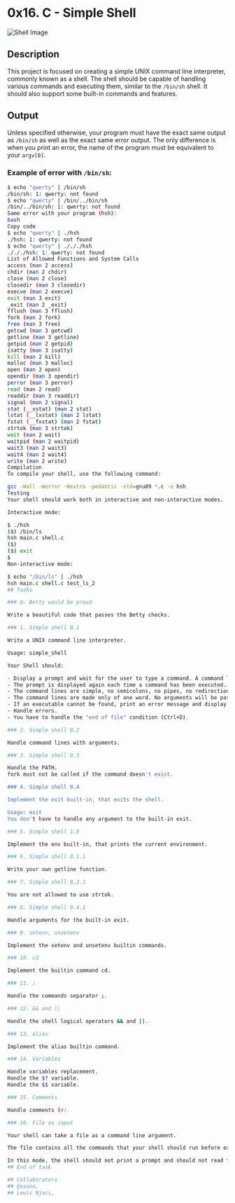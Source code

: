 # 0x16. C - Simple Shell

![Shell Image](https://s3.amazonaws.com/intranet-projects-files/holbertonschool-low_level_programming/235/shell.jpeg)

## Description

This project is focused on creating a simple UNIX command line interpreter, commonly known as a shell. The shell should be capable of handling various commands and executing them, similar to the `/bin/sh` shell. It should also support some built-in commands and features.

## Output

Unless specified otherwise, your program must have the exact same output as `/bin/sh` as well as the exact same error output. The only difference is when you print an error, the name of the program must be equivalent to your `argv[0]`.

### Example of error with `/bin/sh`:

```bash
$ echo "qwerty" | /bin/sh
/bin/sh: 1: qwerty: not found
$ echo "qwerty" | /bin/../bin/sh
/bin/../bin/sh: 1: qwerty: not found
Same error with your program (hsh):
bash
Copy code
$ echo "qwerty" | ./hsh
./hsh: 1: qwerty: not found
$ echo "qwerty" | ./././hsh
./././hsh: 1: qwerty: not found
List of Allowed Functions and System Calls
access (man 2 access)
chdir (man 2 chdir)
close (man 2 close)
closedir (man 3 closedir)
execve (man 2 execve)
exit (man 3 exit)
_exit (man 2 _exit)
fflush (man 3 fflush)
fork (man 2 fork)
free (man 3 free)
getcwd (man 3 getcwd)
getline (man 3 getline)
getpid (man 2 getpid)
isatty (man 3 isatty)
kill (man 2 kill)
malloc (man 3 malloc)
open (man 2 open)
opendir (man 3 opendir)
perror (man 3 perror)
read (man 2 read)
readdir (man 3 readdir)
signal (man 2 signal)
stat (__xstat) (man 2 stat)
lstat (__lxstat) (man 2 lstat)
fstat (__fxstat) (man 2 fstat)
strtok (man 3 strtok)
wait (man 2 wait)
waitpid (man 2 waitpid)
wait3 (man 2 wait3)
wait4 (man 2 wait4)
write (man 2 write)
Compilation
To compile your shell, use the following command:

gcc -Wall -Werror -Wextra -pedantic -std=gnu89 *.c -o hsh
Testing
Your shell should work both in interactive and non-interactive modes.

Interactive mode:

$ ./hsh
($) /bin/ls
hsh main.c shell.c
($)
($) exit
$
Non-interactive mode:

$ echo "/bin/ls" | ./hsh
hsh main.c shell.c test_ls_2
## Tasks

### 0. Betty would be proud

Write a beautiful code that passes the Betty checks.

### 1. Simple shell 0.1

Write a UNIX command line interpreter.

Usage: simple_shell

Your Shell should:

- Display a prompt and wait for the user to type a command. A command line always ends with a new line.
- The prompt is displayed again each time a command has been executed.
- The command lines are simple, no semicolons, no pipes, no redirections or any other advanced features.
- The command lines are made only of one word. No arguments will be passed to programs.
- If an executable cannot be found, print an error message and display the prompt again.
- Handle errors.
- You have to handle the "end of file" condition (Ctrl+D).

### 2. Simple shell 0.2

Handle command lines with arguments.

### 3. Simple shell 0.3

Handle the PATH.
fork must not be called if the command doesn't exist.

### 4. Simple shell 0.4

Implement the exit built-in, that exits the shell.

Usage: exit
You don't have to handle any argument to the built-in exit.

### 5. Simple shell 1.0

Implement the env built-in, that prints the current environment.

### 6. Simple shell 0.1.1

Write your own getline function.

### 7. Simple shell 0.2.1

You are not allowed to use strtok.

### 8. Simple shell 0.4.1

Handle arguments for the built-in exit.

### 9. setenv, unsetenv

Implement the setenv and unsetenv builtin commands.

### 10. cd

Implement the builtin command cd.

### 11. ;

Handle the commands separator ;.

### 12. && and ||

Handle the shell logical operators && and ||.

### 13. alias

Implement the alias builtin command.

### 14. Variables

Handle variables replacement.
Handle the $? variable.
Handle the $$ variable.

### 15. Comments

Handle comments (#).

### 16. File as input

Your shell can take a file as a command line argument.

The file contains all the commands that your shell should run before exiting.

In this mode, the shell should not print a prompt and should not read from stdin.
## End of task

## Collaborators
## @osunx,
## Lewis Njaci,
